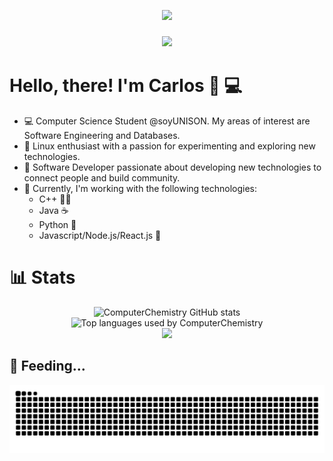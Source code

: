 <p align="center">
  <a href="https://skillicons.dev">
    <img src="https://skillicons.dev/icons?i=emacs,git,linux,bash,latex,c,cpp,python,django,java,ts,nodejs,react,tailwind,mysql" />
  </a>
</p>

<h3 align="center">
  <img src="https://readme-typing-svg.herokuapp.com/?font=Righteous&size=35&center=true&vCenter=true&width=1600&height=70&duration=4000&lines=Hello+There!+I'm+Carlos+" />
</h3>

# Hello, there! I'm Carlos 👋 💻

- 💻 Computer Science Student @soyUNISON. My areas of interest are Software Engineering and Databases.
- 🔭 Linux enthusiast with a passion for experimenting and exploring new technologies.
- 🌱 Software Developer passionate about developing new technologies to connect people and build community.
- 💬 Currently, I'm working with the following technologies:
  - C++ 🧑‍🎓
  - Java ☕
  - Python 🐍
  - Javascript/Node.js/React.js 👻

# 📊 Stats

<div align="center">
  <img src="https://github-readme-stats.vercel.app/api?username=ComputerChemistry&show_icons=true&rank_icon=github&theme=tokyonight&card_width=400px" alt="ComputerChemistry GitHub stats">
</div>

<div align="center">
  <img src="https://github-readme-stats.vercel.app/api/top-langs/?username=ComputerChemistry&theme=tokyonight&card_width=500px&layout=compact" alt="Top languages used by ComputerChemistry">
</div>

<div align="center">
  <img src="http://github-profile-summary-cards.vercel.app/api/cards/profile-details?username=ComputerChemistry&theme=tokyonight&width=700px">
</div>
    
## 🐍 Feeding...
![Snake animation](https://raw.githubusercontent.com/ComputerChemistry/ComputerChemistry/output/github-contribution-grid-snake-dark.svg)
